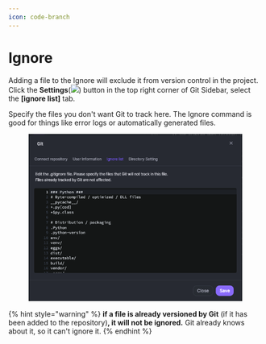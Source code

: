 ```yaml
---
icon: code-branch
---
```


# Ignore

Adding a file to the Ignore will exclude it from version control in the project. Click the **Settings**(![](<../../../.gitbook/assets/스크린샷 2025-03-08 오후 2.07.18.png>)) button in the top right corner of Git Sidebar, select the **\[ignore list]** tab.

Specify the files you don't want Git to track here. The Ignore command is good for things like error logs or automatically generated files.&#x20;

<figure><img src="../../../.gitbook/assets/Ignore_list.png" alt=""><figcaption></figcaption></figure>

{% hint style="warning" %}
**if a file is already versioned by Git** (if it has been added to the repository)**, it will not be ignored.** Git already knows about it, so it can't ignore it.
{% endhint %}
